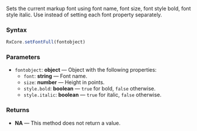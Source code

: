 Sets the current markup font using font name, font size, font style bold, font style italic. Use instead of setting each font property separately.

### Syntax

```typescript
RxCore.setFontFull(fontobject)
```

### Parameters

- `fontobject`: **object** — Object with the following properties:
  - `font`: **string** — Font name.
  - `size`: **number** — Height in points.
  - `style.bold`: **boolean** — `true` for bold, `false` otherwise.
  - `style.italic`: **boolean** — `true` for italic, `false` otherwise.

### Returns

- **NA** — This method does not return a value.